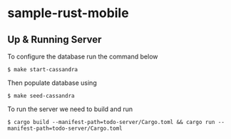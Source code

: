 # sample-rust-mobile

## Up & Running Server

To configure the database run the command below
```
$ make start-cassandra
```

Then populate database using

```
$ make seed-cassandra
```

To run the server we need to build and run

```
$ cargo build --manifest-path=todo-server/Cargo.toml && cargo run --manifest-path=todo-server/Cargo.toml
```

